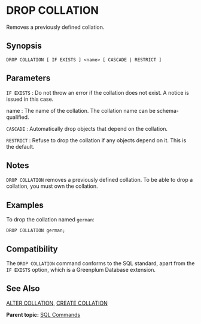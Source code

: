 # DROP COLLATION 

Removes a previously defined collation.

## <a id="section2"></a>Synopsis 

``` {#sql_command_synopsis}
DROP COLLATION [ IF EXISTS ] <name> [ CASCADE | RESTRICT ]
```

## <a id="section4"></a>Parameters 

`IF EXISTS`
:   Do not throw an error if the collation does not exist. A notice is issued in this case.

name
:   The name of the collation. The collation name can be schema-qualified.

`CASCADE`
:   Automatically drop objects that depend on the collation.

`RESTRICT`
:   Refuse to drop the collation if any objects depend on it. This is the default.

## <a id="section5"></a>Notes 

`DROP COLLATION` removes a previously defined collation. To be able to drop a collation, you must own the collation.

## <a id="section6"></a>Examples 

To drop the collation named `german`:

```
DROP COLLATION german;
```

## <a id="section7"></a>Compatibility 

The `DROP COLLATION` command conforms to the SQL standard, apart from the `IF EXISTS` option, which is a Greenplum Database extension.

## <a id="section8"></a>See Also 

[ALTER COLLATION](ALTER_COLLATION.html), [CREATE COLLATION](CREATE_COLLATION.html)

**Parent topic:** [SQL Commands](../sql_commands/sql_ref.html)

